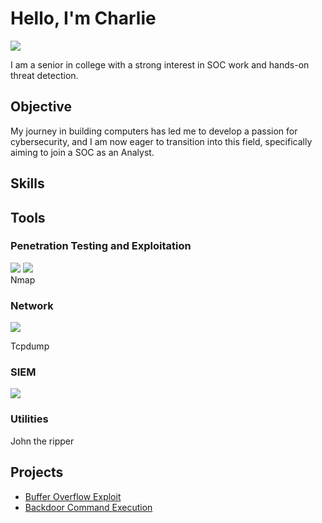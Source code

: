 
# Hello, I'm Charlie
<a href="https://linkedin.com/in/chaztric"><img src="https://img.shields.io/badge/-LinkedIn-0072b1?&style=for-the-badge&logo=linkedin&logoColor=white" /></a>


I am a senior in college with a strong interest in SOC work and hands-on threat detection.

## Objective

My journey in building computers has led me to develop a passion for cybersecurity, and I am now eager to transition into this field, specifically aiming to join a SOC as an Analyst.

## Skills

## Tools

### Penetration Testing and Exploitation
<div>
    <img src="https://img.shields.io/static/v1?label=&message=Metasploit&color=red&logo=metasploit&logoColor=white&style=flat-square" />
    <img src="https://img.shields.io/static/v1?label=&message=Nmap&color=red&logo=nmap&logoColor=white&style=flat-square" />
<div>
Nmap

### Network
<div>
    <img src="https://img.shields.io/badge/-Wireshark-1679A7?&style=for-the-badge&logo=Wireshark&logoColor=white" />
</div>

Tcpdump

### SIEM
<div>
    <img src="https://img.shields.io/badge/-Splunk-000000?&style=for-the-badge&logo=Splunk&logoColor=white" />
</div>

### Utilities
John the ripper

## Projects
- <a href="https://github.com/Chaztric/Buffer-Overflow-Exploit">Buffer Overflow Exploit</a>
- <a href="https://github.com/Chaztric/Backdoor-Command-Execution">Backdoor Command Execution</a>
